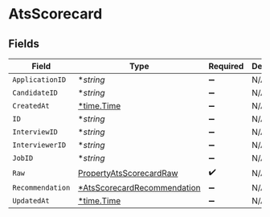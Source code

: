 # AtsScorecard


## Fields

| Field                                                                            | Type                                                                             | Required                                                                         | Description                                                                      |
| -------------------------------------------------------------------------------- | -------------------------------------------------------------------------------- | -------------------------------------------------------------------------------- | -------------------------------------------------------------------------------- |
| `ApplicationID`                                                                  | **string*                                                                        | :heavy_minus_sign:                                                               | N/A                                                                              |
| `CandidateID`                                                                    | **string*                                                                        | :heavy_minus_sign:                                                               | N/A                                                                              |
| `CreatedAt`                                                                      | [*time.Time](https://pkg.go.dev/time#Time)                                       | :heavy_minus_sign:                                                               | N/A                                                                              |
| `ID`                                                                             | **string*                                                                        | :heavy_minus_sign:                                                               | N/A                                                                              |
| `InterviewID`                                                                    | **string*                                                                        | :heavy_minus_sign:                                                               | N/A                                                                              |
| `InterviewerID`                                                                  | **string*                                                                        | :heavy_minus_sign:                                                               | N/A                                                                              |
| `JobID`                                                                          | **string*                                                                        | :heavy_minus_sign:                                                               | N/A                                                                              |
| `Raw`                                                                            | [PropertyAtsScorecardRaw](../../models/shared/propertyatsscorecardraw.md)        | :heavy_check_mark:                                                               | N/A                                                                              |
| `Recommendation`                                                                 | [*AtsScorecardRecommendation](../../models/shared/atsscorecardrecommendation.md) | :heavy_minus_sign:                                                               | N/A                                                                              |
| `UpdatedAt`                                                                      | [*time.Time](https://pkg.go.dev/time#Time)                                       | :heavy_minus_sign:                                                               | N/A                                                                              |